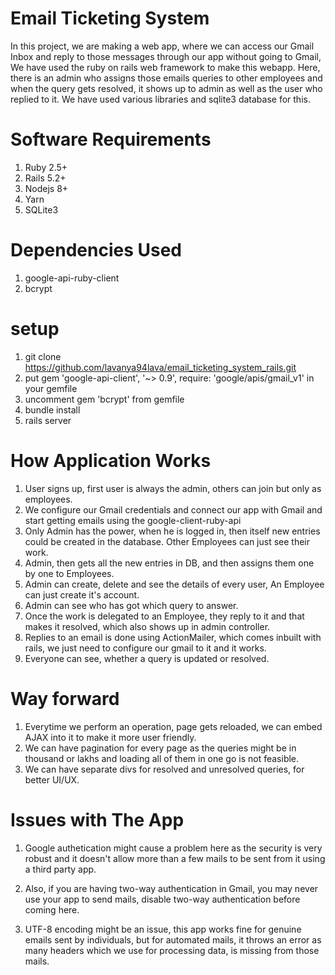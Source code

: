 # Email Ticketing System

In this project, we are making a web app, where we can access our Gmail Inbox and reply to those messages through our app without going to Gmail, We have used the ruby on rails web framework to make this webapp. Here, there is an admin who assigns those emails queries to other employees and when the query gets resolved, it shows up to admin as well as the user who replied to it. We have used various libraries and sqlite3 database for this.

# Software Requirements

1. Ruby 2.5+
2. Rails 5.2+
3. Nodejs 8+
4. Yarn
5. SQLite3

# Dependencies Used

1. google-api-ruby-client
2. bcrypt

# setup

1. git clone https://github.com/lavanya94lava/email_ticketing_system_rails.git
2. put gem 'google-api-client', '~> 0.9', require: 'google/apis/gmail_v1' in your gemfile
3. uncomment gem 'bcrypt' from gemfile
4. bundle install
5. rails server

# How Application Works

1. User signs up, first user is always the admin, others can join but only as employees.
2. We configure our Gmail credentials and connect our app with Gmail and start getting emails using the google-client-ruby-api
3. Only Admin has the power, when he is logged in, then itself new entries could be created in the database. Other Employees can just see their work.
4. Admin, then gets all the new entries in DB, and then assigns them one by one to Employees.
5. Admin can create, delete and see the details of every user, An Employee can just create it's account.
6. Admin can see who has got which query to answer.
7. Once the work is delegated to an Employee, they reply to it and that makes it resolved, which also shows up in admin controller.
8. Replies to an email is done using ActionMailer, which comes inbuilt with rails, we just need to configure our gmail to it and it works.
9. Everyone can see, whether a query is updated or resolved.


# Way forward

1. Everytime we perform an operation, page gets reloaded, we can embed AJAX into it to make it more user friendly.
2. We can have pagination for every page as the queries might be in thousand or lakhs and loading all of them in one go is not feasible.
3. We can have separate divs for resolved and unresolved queries, for better UI/UX.


# Issues with The App

1. Google authetication might cause a problem here as the security is very robust and it doesn't allow more than a few mails to be sent from it using a third party app.

2. Also, if you are having two-way authentication in Gmail, you may never use your app to send mails, disable two-way authentication before coming here.

3. UTF-8 encoding might be an issue, this app works fine for genuine emails sent by individuals, but for automated mails, it throws an error as many headers which we use for processing data, is missing from those mails.

